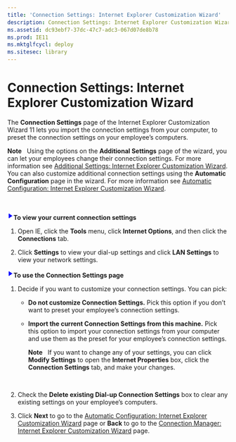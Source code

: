 ```yaml
---
title: 'Connection Settings: Internet Explorer Customization Wizard'
description: Connection Settings: Internet Explorer Customization Wizard
ms.assetid: dc93ebf7-37dc-47c7-adc3-067d07de8b78
ms.prod: IE11
ms.mktglfcycl: deploy
ms.sitesec: library
---
```


# Connection Settings: Internet Explorer Customization Wizard


The **Connection Settings** page of the Internet Explorer Customization Wizard 11 lets you import the connection settings from your computer, to preset the connection settings on your employee’s computers.

**Note**  
Using the options on the **Additional Settings** page of the wizard, you can let your employees change their connection settings. For more information see [Additional Settings: Internet Explorer Customization Wizard](additional-settings-internet-explorer-customization-wizard.md). You can also customize additional connection settings using the **Automatic Configuration** page in the wizard. For more information see [Automatic Configuration: Internet Explorer Customization Wizard](automatic-configuration-internet-explorer-customization-wizard.md).

 

![](images/wedge.gif)**To view your current connection settings**

1.  Open IE, click the **Tools** menu, click **Internet Options**, and then click the **Connections** tab.

2.  Click **Settings** to view your dial-up settings and click **LAN Settings** to view your network settings.

![](images/wedge.gif)**To use the Connection Settings page**

1.  Decide if you want to customize your connection settings. You can pick:

    -   **Do not customize Connection Settings.** Pick this option if you don’t want to preset your employee’s connection settings.

    -   **Import the current Connection Settings from this machine.** Pick this option to import your connection settings from your computer and use them as the preset for your employee’s connection settings.

        **Note**  
        If you want to change any of your settings, you can click **Modify Settings** to open the **Internet Properties** box, click the **Connection Settings** tab, and make your changes.

         

2.  Check the **Delete existing Dial-up Connection Settings** box to clear any existing settings on your employee’s computers.

3.  Click **Next** to go to the [Automatic Configuration: Internet Explorer Customization Wizard](automatic-configuration-internet-explorer-customization-wizard.md) page or **Back** to go to the [Connection Manager: Internet Explorer Customization Wizard](connection-manager-internet-explorer-customization-wizard.md) page.

 

 





